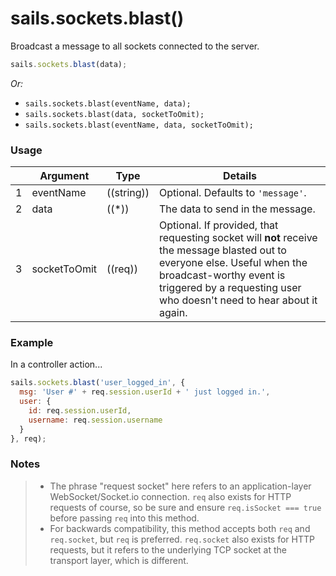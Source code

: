 # sails.sockets.blast()

Broadcast a message to all sockets connected to the server.

```javascript
sails.sockets.blast(data);
```

_Or:_
+ `sails.sockets.blast(eventName, data);`
+ `sails.sockets.blast(data, socketToOmit);`
+ `sails.sockets.blast(eventName, data, socketToOmit);`



### Usage

|   |          Argument           | Type                | Details                                                           |
|---| --------------------------- | ------------------- | ----------------------------------------------------------------- |
| 1 |        eventName            | ((string))          | Optional. Defaults to `'message'`.
| 2 |        data                 | ((*))               | The data to send in the message.
| 3 |        socketToOmit         | ((req))             | Optional. If provided, that requesting socket will **not** receive the message blasted out to everyone else.  Useful when the broadcast-worthy event is triggered by a requesting user who doesn't need to hear about it again.




### Example

In a controller action...

```javascript
sails.sockets.blast('user_logged_in', {
  msg: 'User #' + req.session.userId + ' just logged in.',
  user: {
    id: req.session.userId,
    username: req.session.username
  }
}, req);
```

### Notes
> + The phrase "request socket" here refers to an application-layer WebSocket/Socket.io connection.  `req` also exists for HTTP requests of course, so be sure and ensure `req.isSocket === true` before passing `req` into this method.
> + For backwards compatibility, this method accepts both `req` and `req.socket`, but `req` is preferred.  `req.socket` also exists for HTTP requests, but it refers to the underlying TCP socket at the transport layer, which is different.


<docmeta name="displayName" value="sails.sockets.blast()">


